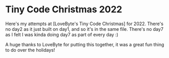 # Tiny Code Christmas 2022

Here's my attempts at [LoveByte's Tiny Code Christmas] for 2022. There's no day2 as it just built on day1, and so it's in the same file. There's no day7 as I felt I was kinda doing day7 as part of every day :)

A huge thanks to LoveByte for putting this together, it was a great fun thing to do over the holidays!